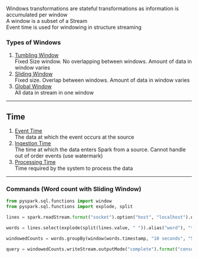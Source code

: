 Windows transformations are stateful transformations as information is accumulated per window  
A window is a subset of a Stream  
Event time is used for windowing in structure streaming

### Types of Windows

1. [Tumbling Window](../../../Cloud%20Service%20Providers/Azure/Azure%20Event%20Processing%20Services/Streaming%20Window%20Functions.md#tumbling-window)  
   Fixed Size window. No overlapping between windows. Amount of data in window varies
2. [Sliding Window](../../../Cloud%20Service%20Providers/Azure/Azure%20Event%20Processing%20Services/Streaming%20Window%20Functions.md#sliding-window)  
   Fixed size. Overlap between windows. Amount of data in window varies
3. <u>Global Window</u>  
   All data in stream in one window

---

## Time

1. <u>Event Time</u>  
   The data at which the event occurs at the source
1. <u>Ingestion Time</u>  
   The time at which the data enters Spark from a source. Cannot handle out of order events (use watermark)
1. <u>Processing Time</u>  
   Time required by the system to process the data

---

### Commands (Word count with Sliding Window)

````python
from pyspark.sql.functions import window
from pyspark.sql.functions import explode, split

lines = spark.readStream.format("socket").option("host", "localhost").option("port", 9999).option("includeTimestamp", True).load()

words = lines.select(explode(split(lines.value, " ")).alias("word"), "timestamp")

windowedCounts = words.groupBy(window(words.timestamp, "10 seconds", "5 seconds"), words.word).count()

query = windowedCounts.writeStream.outputMode("complete").format("console").option("numRows", 40).option("truncate", "false").start()
````
